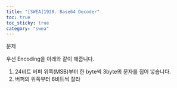 ```yaml
---
title: "[SWEA]1928. Base64 Decoder"
toc: true
toc_sticky: true
category: "swea"
---
```


<span class="stt">문제</span>

우선 Encoding을 아래와 같이 해줍니다.

1. 24비트 버퍼 위쪽(MSB)부터 한 byte씩 3byte의 문자를 집어 넣습니다.
2. 버퍼의 위쪽부터 6비트씩 잘라

